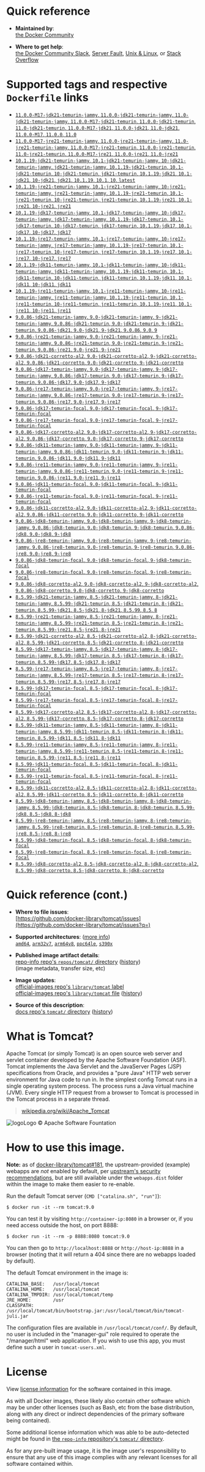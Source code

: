 <!--

********************************************************************************

WARNING:

    DO NOT EDIT "tomcat/README.md"

    IT IS AUTO-GENERATED

    (from the other files in "tomcat/" combined with a set of templates)

********************************************************************************

-->

# Quick reference

-	**Maintained by**:  
	[the Docker Community](https://github.com/docker-library/tomcat)

-	**Where to get help**:  
	[the Docker Community Slack](https://dockr.ly/comm-slack), [Server Fault](https://serverfault.com/help/on-topic), [Unix & Linux](https://unix.stackexchange.com/help/on-topic), or [Stack Overflow](https://stackoverflow.com/help/on-topic)

# Supported tags and respective `Dockerfile` links

-	[`11.0.0-M17-jdk21-temurin-jammy`, `11.0.0-jdk21-temurin-jammy`, `11.0-jdk21-temurin-jammy`, `11.0.0-M17-jdk21-temurin`, `11.0.0-jdk21-temurin`, `11.0-jdk21-temurin`, `11.0.0-M17-jdk21`, `11.0.0-jdk21`, `11.0-jdk21`, `11.0.0-M17`, `11.0.0`, `11.0`](https://github.com/docker-library/tomcat/blob/d4878dc3bf85329009dd6b45519a4947eef57b11/11.0/jdk21/temurin-jammy/Dockerfile)
-	[`11.0.0-M17-jre21-temurin-jammy`, `11.0.0-jre21-temurin-jammy`, `11.0-jre21-temurin-jammy`, `11.0.0-M17-jre21-temurin`, `11.0.0-jre21-temurin`, `11.0-jre21-temurin`, `11.0.0-M17-jre21`, `11.0.0-jre21`, `11.0-jre21`](https://github.com/docker-library/tomcat/blob/d4878dc3bf85329009dd6b45519a4947eef57b11/11.0/jre21/temurin-jammy/Dockerfile)
-	[`10.1.19-jdk21-temurin-jammy`, `10.1-jdk21-temurin-jammy`, `10-jdk21-temurin-jammy`, `jdk21-temurin-jammy`, `10.1.19-jdk21-temurin`, `10.1-jdk21-temurin`, `10-jdk21-temurin`, `jdk21-temurin`, `10.1.19-jdk21`, `10.1-jdk21`, `10-jdk21`, `jdk21`, `10.1.19`, `10.1`, `10`, `latest`](https://github.com/docker-library/tomcat/blob/1dc76a9b209f4558948fdbd53b94697704677c05/10.1/jdk21/temurin-jammy/Dockerfile)
-	[`10.1.19-jre21-temurin-jammy`, `10.1-jre21-temurin-jammy`, `10-jre21-temurin-jammy`, `jre21-temurin-jammy`, `10.1.19-jre21-temurin`, `10.1-jre21-temurin`, `10-jre21-temurin`, `jre21-temurin`, `10.1.19-jre21`, `10.1-jre21`, `10-jre21`, `jre21`](https://github.com/docker-library/tomcat/blob/1dc76a9b209f4558948fdbd53b94697704677c05/10.1/jre21/temurin-jammy/Dockerfile)
-	[`10.1.19-jdk17-temurin-jammy`, `10.1-jdk17-temurin-jammy`, `10-jdk17-temurin-jammy`, `jdk17-temurin-jammy`, `10.1.19-jdk17-temurin`, `10.1-jdk17-temurin`, `10-jdk17-temurin`, `jdk17-temurin`, `10.1.19-jdk17`, `10.1-jdk17`, `10-jdk17`, `jdk17`](https://github.com/docker-library/tomcat/blob/1dc76a9b209f4558948fdbd53b94697704677c05/10.1/jdk17/temurin-jammy/Dockerfile)
-	[`10.1.19-jre17-temurin-jammy`, `10.1-jre17-temurin-jammy`, `10-jre17-temurin-jammy`, `jre17-temurin-jammy`, `10.1.19-jre17-temurin`, `10.1-jre17-temurin`, `10-jre17-temurin`, `jre17-temurin`, `10.1.19-jre17`, `10.1-jre17`, `10-jre17`, `jre17`](https://github.com/docker-library/tomcat/blob/1dc76a9b209f4558948fdbd53b94697704677c05/10.1/jre17/temurin-jammy/Dockerfile)
-	[`10.1.19-jdk11-temurin-jammy`, `10.1-jdk11-temurin-jammy`, `10-jdk11-temurin-jammy`, `jdk11-temurin-jammy`, `10.1.19-jdk11-temurin`, `10.1-jdk11-temurin`, `10-jdk11-temurin`, `jdk11-temurin`, `10.1.19-jdk11`, `10.1-jdk11`, `10-jdk11`, `jdk11`](https://github.com/docker-library/tomcat/blob/1dc76a9b209f4558948fdbd53b94697704677c05/10.1/jdk11/temurin-jammy/Dockerfile)
-	[`10.1.19-jre11-temurin-jammy`, `10.1-jre11-temurin-jammy`, `10-jre11-temurin-jammy`, `jre11-temurin-jammy`, `10.1.19-jre11-temurin`, `10.1-jre11-temurin`, `10-jre11-temurin`, `jre11-temurin`, `10.1.19-jre11`, `10.1-jre11`, `10-jre11`, `jre11`](https://github.com/docker-library/tomcat/blob/1dc76a9b209f4558948fdbd53b94697704677c05/10.1/jre11/temurin-jammy/Dockerfile)
-	[`9.0.86-jdk21-temurin-jammy`, `9.0-jdk21-temurin-jammy`, `9-jdk21-temurin-jammy`, `9.0.86-jdk21-temurin`, `9.0-jdk21-temurin`, `9-jdk21-temurin`, `9.0.86-jdk21`, `9.0-jdk21`, `9-jdk21`, `9.0.86`, `9.0`, `9`](https://github.com/docker-library/tomcat/blob/8e6615840aa06230b6d0c551ed689f70325e2107/9.0/jdk21/temurin-jammy/Dockerfile)
-	[`9.0.86-jre21-temurin-jammy`, `9.0-jre21-temurin-jammy`, `9-jre21-temurin-jammy`, `9.0.86-jre21-temurin`, `9.0-jre21-temurin`, `9-jre21-temurin`, `9.0.86-jre21`, `9.0-jre21`, `9-jre21`](https://github.com/docker-library/tomcat/blob/8e6615840aa06230b6d0c551ed689f70325e2107/9.0/jre21/temurin-jammy/Dockerfile)
-	[`9.0.86-jdk21-corretto-al2`, `9.0-jdk21-corretto-al2`, `9-jdk21-corretto-al2`, `9.0.86-jdk21-corretto`, `9.0-jdk21-corretto`, `9-jdk21-corretto`](https://github.com/docker-library/tomcat/blob/8e6615840aa06230b6d0c551ed689f70325e2107/9.0/jdk21/corretto-al2/Dockerfile)
-	[`9.0.86-jdk17-temurin-jammy`, `9.0-jdk17-temurin-jammy`, `9-jdk17-temurin-jammy`, `9.0.86-jdk17-temurin`, `9.0-jdk17-temurin`, `9-jdk17-temurin`, `9.0.86-jdk17`, `9.0-jdk17`, `9-jdk17`](https://github.com/docker-library/tomcat/blob/8e6615840aa06230b6d0c551ed689f70325e2107/9.0/jdk17/temurin-jammy/Dockerfile)
-	[`9.0.86-jre17-temurin-jammy`, `9.0-jre17-temurin-jammy`, `9-jre17-temurin-jammy`, `9.0.86-jre17-temurin`, `9.0-jre17-temurin`, `9-jre17-temurin`, `9.0.86-jre17`, `9.0-jre17`, `9-jre17`](https://github.com/docker-library/tomcat/blob/8e6615840aa06230b6d0c551ed689f70325e2107/9.0/jre17/temurin-jammy/Dockerfile)
-	[`9.0.86-jdk17-temurin-focal`, `9.0-jdk17-temurin-focal`, `9-jdk17-temurin-focal`](https://github.com/docker-library/tomcat/blob/8e6615840aa06230b6d0c551ed689f70325e2107/9.0/jdk17/temurin-focal/Dockerfile)
-	[`9.0.86-jre17-temurin-focal`, `9.0-jre17-temurin-focal`, `9-jre17-temurin-focal`](https://github.com/docker-library/tomcat/blob/8e6615840aa06230b6d0c551ed689f70325e2107/9.0/jre17/temurin-focal/Dockerfile)
-	[`9.0.86-jdk17-corretto-al2`, `9.0-jdk17-corretto-al2`, `9-jdk17-corretto-al2`, `9.0.86-jdk17-corretto`, `9.0-jdk17-corretto`, `9-jdk17-corretto`](https://github.com/docker-library/tomcat/blob/8e6615840aa06230b6d0c551ed689f70325e2107/9.0/jdk17/corretto-al2/Dockerfile)
-	[`9.0.86-jdk11-temurin-jammy`, `9.0-jdk11-temurin-jammy`, `9-jdk11-temurin-jammy`, `9.0.86-jdk11-temurin`, `9.0-jdk11-temurin`, `9-jdk11-temurin`, `9.0.86-jdk11`, `9.0-jdk11`, `9-jdk11`](https://github.com/docker-library/tomcat/blob/8e6615840aa06230b6d0c551ed689f70325e2107/9.0/jdk11/temurin-jammy/Dockerfile)
-	[`9.0.86-jre11-temurin-jammy`, `9.0-jre11-temurin-jammy`, `9-jre11-temurin-jammy`, `9.0.86-jre11-temurin`, `9.0-jre11-temurin`, `9-jre11-temurin`, `9.0.86-jre11`, `9.0-jre11`, `9-jre11`](https://github.com/docker-library/tomcat/blob/8e6615840aa06230b6d0c551ed689f70325e2107/9.0/jre11/temurin-jammy/Dockerfile)
-	[`9.0.86-jdk11-temurin-focal`, `9.0-jdk11-temurin-focal`, `9-jdk11-temurin-focal`](https://github.com/docker-library/tomcat/blob/8e6615840aa06230b6d0c551ed689f70325e2107/9.0/jdk11/temurin-focal/Dockerfile)
-	[`9.0.86-jre11-temurin-focal`, `9.0-jre11-temurin-focal`, `9-jre11-temurin-focal`](https://github.com/docker-library/tomcat/blob/8e6615840aa06230b6d0c551ed689f70325e2107/9.0/jre11/temurin-focal/Dockerfile)
-	[`9.0.86-jdk11-corretto-al2`, `9.0-jdk11-corretto-al2`, `9-jdk11-corretto-al2`, `9.0.86-jdk11-corretto`, `9.0-jdk11-corretto`, `9-jdk11-corretto`](https://github.com/docker-library/tomcat/blob/8e6615840aa06230b6d0c551ed689f70325e2107/9.0/jdk11/corretto-al2/Dockerfile)
-	[`9.0.86-jdk8-temurin-jammy`, `9.0-jdk8-temurin-jammy`, `9-jdk8-temurin-jammy`, `9.0.86-jdk8-temurin`, `9.0-jdk8-temurin`, `9-jdk8-temurin`, `9.0.86-jdk8`, `9.0-jdk8`, `9-jdk8`](https://github.com/docker-library/tomcat/blob/8e6615840aa06230b6d0c551ed689f70325e2107/9.0/jdk8/temurin-jammy/Dockerfile)
-	[`9.0.86-jre8-temurin-jammy`, `9.0-jre8-temurin-jammy`, `9-jre8-temurin-jammy`, `9.0.86-jre8-temurin`, `9.0-jre8-temurin`, `9-jre8-temurin`, `9.0.86-jre8`, `9.0-jre8`, `9-jre8`](https://github.com/docker-library/tomcat/blob/8e6615840aa06230b6d0c551ed689f70325e2107/9.0/jre8/temurin-jammy/Dockerfile)
-	[`9.0.86-jdk8-temurin-focal`, `9.0-jdk8-temurin-focal`, `9-jdk8-temurin-focal`](https://github.com/docker-library/tomcat/blob/8e6615840aa06230b6d0c551ed689f70325e2107/9.0/jdk8/temurin-focal/Dockerfile)
-	[`9.0.86-jre8-temurin-focal`, `9.0-jre8-temurin-focal`, `9-jre8-temurin-focal`](https://github.com/docker-library/tomcat/blob/8e6615840aa06230b6d0c551ed689f70325e2107/9.0/jre8/temurin-focal/Dockerfile)
-	[`9.0.86-jdk8-corretto-al2`, `9.0-jdk8-corretto-al2`, `9-jdk8-corretto-al2`, `9.0.86-jdk8-corretto`, `9.0-jdk8-corretto`, `9-jdk8-corretto`](https://github.com/docker-library/tomcat/blob/8e6615840aa06230b6d0c551ed689f70325e2107/9.0/jdk8/corretto-al2/Dockerfile)
-	[`8.5.99-jdk21-temurin-jammy`, `8.5-jdk21-temurin-jammy`, `8-jdk21-temurin-jammy`, `8.5.99-jdk21-temurin`, `8.5-jdk21-temurin`, `8-jdk21-temurin`, `8.5.99-jdk21`, `8.5-jdk21`, `8-jdk21`, `8.5.99`, `8.5`, `8`](https://github.com/docker-library/tomcat/blob/2922893bc6ccc52af5b663972b5918ce5fb9a841/8.5/jdk21/temurin-jammy/Dockerfile)
-	[`8.5.99-jre21-temurin-jammy`, `8.5-jre21-temurin-jammy`, `8-jre21-temurin-jammy`, `8.5.99-jre21-temurin`, `8.5-jre21-temurin`, `8-jre21-temurin`, `8.5.99-jre21`, `8.5-jre21`, `8-jre21`](https://github.com/docker-library/tomcat/blob/2922893bc6ccc52af5b663972b5918ce5fb9a841/8.5/jre21/temurin-jammy/Dockerfile)
-	[`8.5.99-jdk21-corretto-al2`, `8.5-jdk21-corretto-al2`, `8-jdk21-corretto-al2`, `8.5.99-jdk21-corretto`, `8.5-jdk21-corretto`, `8-jdk21-corretto`](https://github.com/docker-library/tomcat/blob/2922893bc6ccc52af5b663972b5918ce5fb9a841/8.5/jdk21/corretto-al2/Dockerfile)
-	[`8.5.99-jdk17-temurin-jammy`, `8.5-jdk17-temurin-jammy`, `8-jdk17-temurin-jammy`, `8.5.99-jdk17-temurin`, `8.5-jdk17-temurin`, `8-jdk17-temurin`, `8.5.99-jdk17`, `8.5-jdk17`, `8-jdk17`](https://github.com/docker-library/tomcat/blob/2922893bc6ccc52af5b663972b5918ce5fb9a841/8.5/jdk17/temurin-jammy/Dockerfile)
-	[`8.5.99-jre17-temurin-jammy`, `8.5-jre17-temurin-jammy`, `8-jre17-temurin-jammy`, `8.5.99-jre17-temurin`, `8.5-jre17-temurin`, `8-jre17-temurin`, `8.5.99-jre17`, `8.5-jre17`, `8-jre17`](https://github.com/docker-library/tomcat/blob/2922893bc6ccc52af5b663972b5918ce5fb9a841/8.5/jre17/temurin-jammy/Dockerfile)
-	[`8.5.99-jdk17-temurin-focal`, `8.5-jdk17-temurin-focal`, `8-jdk17-temurin-focal`](https://github.com/docker-library/tomcat/blob/2922893bc6ccc52af5b663972b5918ce5fb9a841/8.5/jdk17/temurin-focal/Dockerfile)
-	[`8.5.99-jre17-temurin-focal`, `8.5-jre17-temurin-focal`, `8-jre17-temurin-focal`](https://github.com/docker-library/tomcat/blob/2922893bc6ccc52af5b663972b5918ce5fb9a841/8.5/jre17/temurin-focal/Dockerfile)
-	[`8.5.99-jdk17-corretto-al2`, `8.5-jdk17-corretto-al2`, `8-jdk17-corretto-al2`, `8.5.99-jdk17-corretto`, `8.5-jdk17-corretto`, `8-jdk17-corretto`](https://github.com/docker-library/tomcat/blob/2922893bc6ccc52af5b663972b5918ce5fb9a841/8.5/jdk17/corretto-al2/Dockerfile)
-	[`8.5.99-jdk11-temurin-jammy`, `8.5-jdk11-temurin-jammy`, `8-jdk11-temurin-jammy`, `8.5.99-jdk11-temurin`, `8.5-jdk11-temurin`, `8-jdk11-temurin`, `8.5.99-jdk11`, `8.5-jdk11`, `8-jdk11`](https://github.com/docker-library/tomcat/blob/2922893bc6ccc52af5b663972b5918ce5fb9a841/8.5/jdk11/temurin-jammy/Dockerfile)
-	[`8.5.99-jre11-temurin-jammy`, `8.5-jre11-temurin-jammy`, `8-jre11-temurin-jammy`, `8.5.99-jre11-temurin`, `8.5-jre11-temurin`, `8-jre11-temurin`, `8.5.99-jre11`, `8.5-jre11`, `8-jre11`](https://github.com/docker-library/tomcat/blob/2922893bc6ccc52af5b663972b5918ce5fb9a841/8.5/jre11/temurin-jammy/Dockerfile)
-	[`8.5.99-jdk11-temurin-focal`, `8.5-jdk11-temurin-focal`, `8-jdk11-temurin-focal`](https://github.com/docker-library/tomcat/blob/2922893bc6ccc52af5b663972b5918ce5fb9a841/8.5/jdk11/temurin-focal/Dockerfile)
-	[`8.5.99-jre11-temurin-focal`, `8.5-jre11-temurin-focal`, `8-jre11-temurin-focal`](https://github.com/docker-library/tomcat/blob/2922893bc6ccc52af5b663972b5918ce5fb9a841/8.5/jre11/temurin-focal/Dockerfile)
-	[`8.5.99-jdk11-corretto-al2`, `8.5-jdk11-corretto-al2`, `8-jdk11-corretto-al2`, `8.5.99-jdk11-corretto`, `8.5-jdk11-corretto`, `8-jdk11-corretto`](https://github.com/docker-library/tomcat/blob/2922893bc6ccc52af5b663972b5918ce5fb9a841/8.5/jdk11/corretto-al2/Dockerfile)
-	[`8.5.99-jdk8-temurin-jammy`, `8.5-jdk8-temurin-jammy`, `8-jdk8-temurin-jammy`, `8.5.99-jdk8-temurin`, `8.5-jdk8-temurin`, `8-jdk8-temurin`, `8.5.99-jdk8`, `8.5-jdk8`, `8-jdk8`](https://github.com/docker-library/tomcat/blob/2922893bc6ccc52af5b663972b5918ce5fb9a841/8.5/jdk8/temurin-jammy/Dockerfile)
-	[`8.5.99-jre8-temurin-jammy`, `8.5-jre8-temurin-jammy`, `8-jre8-temurin-jammy`, `8.5.99-jre8-temurin`, `8.5-jre8-temurin`, `8-jre8-temurin`, `8.5.99-jre8`, `8.5-jre8`, `8-jre8`](https://github.com/docker-library/tomcat/blob/2922893bc6ccc52af5b663972b5918ce5fb9a841/8.5/jre8/temurin-jammy/Dockerfile)
-	[`8.5.99-jdk8-temurin-focal`, `8.5-jdk8-temurin-focal`, `8-jdk8-temurin-focal`](https://github.com/docker-library/tomcat/blob/2922893bc6ccc52af5b663972b5918ce5fb9a841/8.5/jdk8/temurin-focal/Dockerfile)
-	[`8.5.99-jre8-temurin-focal`, `8.5-jre8-temurin-focal`, `8-jre8-temurin-focal`](https://github.com/docker-library/tomcat/blob/2922893bc6ccc52af5b663972b5918ce5fb9a841/8.5/jre8/temurin-focal/Dockerfile)
-	[`8.5.99-jdk8-corretto-al2`, `8.5-jdk8-corretto-al2`, `8-jdk8-corretto-al2`, `8.5.99-jdk8-corretto`, `8.5-jdk8-corretto`, `8-jdk8-corretto`](https://github.com/docker-library/tomcat/blob/2922893bc6ccc52af5b663972b5918ce5fb9a841/8.5/jdk8/corretto-al2/Dockerfile)

# Quick reference (cont.)

-	**Where to file issues**:  
	[https://github.com/docker-library/tomcat/issues](https://github.com/docker-library/tomcat/issues?q=)

-	**Supported architectures**: ([more info](https://github.com/docker-library/official-images#architectures-other-than-amd64))  
	[`amd64`](https://hub.docker.com/r/amd64/tomcat/), [`arm32v7`](https://hub.docker.com/r/arm32v7/tomcat/), [`arm64v8`](https://hub.docker.com/r/arm64v8/tomcat/), [`ppc64le`](https://hub.docker.com/r/ppc64le/tomcat/), [`s390x`](https://hub.docker.com/r/s390x/tomcat/)

-	**Published image artifact details**:  
	[repo-info repo's `repos/tomcat/` directory](https://github.com/docker-library/repo-info/blob/master/repos/tomcat) ([history](https://github.com/docker-library/repo-info/commits/master/repos/tomcat))  
	(image metadata, transfer size, etc)

-	**Image updates**:  
	[official-images repo's `library/tomcat` label](https://github.com/docker-library/official-images/issues?q=label%3Alibrary%2Ftomcat)  
	[official-images repo's `library/tomcat` file](https://github.com/docker-library/official-images/blob/master/library/tomcat) ([history](https://github.com/docker-library/official-images/commits/master/library/tomcat))

-	**Source of this description**:  
	[docs repo's `tomcat/` directory](https://github.com/docker-library/docs/tree/master/tomcat) ([history](https://github.com/docker-library/docs/commits/master/tomcat))

# What is Tomcat?

Apache Tomcat (or simply Tomcat) is an open source web server and servlet container developed by the Apache Software Foundation (ASF). Tomcat implements the Java Servlet and the JavaServer Pages (JSP) specifications from Oracle, and provides a "pure Java" HTTP web server environment for Java code to run in. In the simplest config Tomcat runs in a single operating system process. The process runs a Java virtual machine (JVM). Every single HTTP request from a browser to Tomcat is processed in the Tomcat process in a separate thread.

> [wikipedia.org/wiki/Apache_Tomcat](https://en.wikipedia.org/wiki/Apache_Tomcat)

![logo](https://raw.githubusercontent.com/docker-library/docs/8e31eb93a02d504d0cfe1da435aa31b377fc627d/tomcat/logo.png)Logo &copy; Apache Software Fountation

# How to use this image.

**Note:** as of [docker-library/tomcat#181](https://github.com/docker-library/tomcat/pull/181), the upstream-provided (example) webapps are *not* enabled by default, per [upstream's security recommendations](https://tomcat.apache.org/tomcat-9.0-doc/security-howto.html#Default_web_applications), but are still available under the `webapps.dist` folder within the image to make them easier to re-enable.

Run the default Tomcat server (`CMD ["catalina.sh", "run"]`):

```console
$ docker run -it --rm tomcat:9.0
```

You can test it by visiting `http://container-ip:8080` in a browser or, if you need access outside the host, on port 8888:

```console
$ docker run -it --rm -p 8888:8080 tomcat:9.0
```

You can then go to `http://localhost:8888` or `http://host-ip:8888` in a browser (noting that it will return a 404 since there are no webapps loaded by default).

The default Tomcat environment in the image is:

	CATALINA_BASE:   /usr/local/tomcat
	CATALINA_HOME:   /usr/local/tomcat
	CATALINA_TMPDIR: /usr/local/tomcat/temp
	JRE_HOME:        /usr
	CLASSPATH:       /usr/local/tomcat/bin/bootstrap.jar:/usr/local/tomcat/bin/tomcat-juli.jar

The configuration files are available in `/usr/local/tomcat/conf/`. By default, no user is included in the "manager-gui" role required to operate the "/manager/html" web application. If you wish to use this app, you must define such a user in `tomcat-users.xml`.

# License

View [license information](https://www.apache.org/licenses/LICENSE-2.0) for the software contained in this image.

As with all Docker images, these likely also contain other software which may be under other licenses (such as Bash, etc from the base distribution, along with any direct or indirect dependencies of the primary software being contained).

Some additional license information which was able to be auto-detected might be found in [the `repo-info` repository's `tomcat/` directory](https://github.com/docker-library/repo-info/tree/master/repos/tomcat).

As for any pre-built image usage, it is the image user's responsibility to ensure that any use of this image complies with any relevant licenses for all software contained within.
